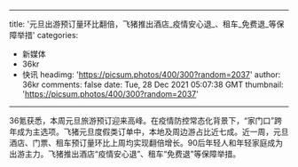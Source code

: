 
---
title: '元旦出游预订量环比翻倍，飞猪推出酒店_疫情安心退_、租车_免费退_等保障举措'
categories: 
 - 新媒体
 - 36kr
 - 快讯
headimg: 'https://picsum.photos/400/300?random=2037'
author: 36kr
comments: false
date: Tue, 28 Dec 2021 05:07:38 GMT
thumbnail: 'https://picsum.photos/400/300?random=2037'
---

<div>   
36氪获悉，本周元旦旅游预订迎来高峰。在疫情防控常态化背景下，“家门口”跨年成为主选项。飞猪元旦度假类订单中，本地及周边游占比近七成。近一周，元旦酒店、门票、租车预订量环比上周均实现翻倍增长。90后年轻人和年轻家庭成为出游主力。飞猪推出酒店“疫情安心退”、租车“免费退”等保障举措。  
</div>
            